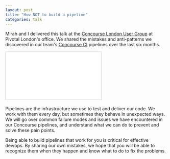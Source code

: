 ```yaml
---
layout: post
title: "How NOT to build a pipeline"
categories: talk
---
```

Mirah and I delivered this talk at the [Concourse London User Group](https://www.meetup.com/Concourse-London-User-Group/events/256171643/) at Pivotal London's office. We shared the mistakes and anti-patterns we discovered in our team's [Concourse CI](https://concourse-ci.org/) pipelines over the last six months.
<div class="embed-container ratio16x9 slideshare">
  <iframe src="//www.slideshare.net/slideshow/embed_code/key/n5IaarJx7xsImQ" frameborder="0" marginwidth="0" marginheight="0" scrolling="no" style="border:1px solid #CCC; border-width:1px; margin-bottom:5px; max-width: 100%;" allowfullscreen> </iframe>
</div>

Pipelines are the infrastructure we use to test and deliver our code. We work with them every day, but sometimes they behave in unexpected ways. We will go over common failure modes and issues we have encountered in our Concourse pipelines, and understand what we can do to prevent and solve these pain points.

Being able to build pipelines that work for you is critical for effective dev/ops. By sharing our own mistakes, we hope that you will be able to recognize them when they happen and know what to do to fix the problems.
